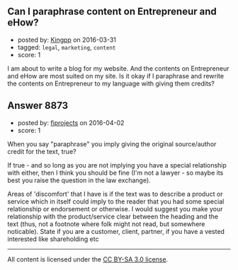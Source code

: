 ## Can I paraphrase content on Entrepreneur and eHow?

- posted by: [Kingpp](https://stackexchange.com/users/7198548/kingpp) on 2016-03-31
- tagged: `legal`, `marketing`, `content`
- score: 1

I am about to write a blog for my website. And the contents on Entrepreneur and eHow are most suited on my site. Is it okay if I paraphrase and rewrite the contents on Entrepreneur to my language with giving them credits?


## Answer 8873

- posted by: [fiprojects](https://stackexchange.com/users/5370155/fiprojects) on 2016-04-02
- score: 1

When you say "paraphrase" you imply giving the original source/author credit for the text, true?

If true - and so long as you are not implying you have a special relationship with either, then I think you should be fine (I'm not a lawyer - so maybe its best you raise the question in the law exchange).

Areas of 'discomfort' that I have is if the text was to describe a product or service which in itself could imply to the reader that you had some special relationship or endorsement or otherwise. I would suggest you make your relationship with the product/service clear between the heading and the text (thus, not a footnote where folk might not read, but somewhere noticable). State if you are a customer, client, partner, if you have a vested interested like shareholding etc



---

All content is licensed under the [CC BY-SA 3.0 license](https://creativecommons.org/licenses/by-sa/3.0/).
